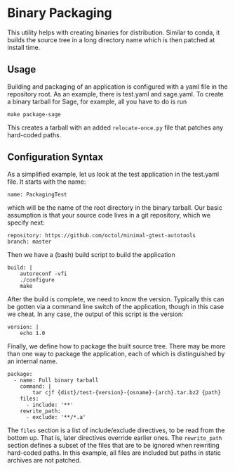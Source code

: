 Binary Packaging
================

This utility helps with creating binaries for distribution. Similar to
conda, it builds the source tree in a long directory name which is
then patched at install time. 


Usage
-----

Building and packaging of an application is configured with a yaml
file in the repository root. As an example, there is test.yaml and
sage.yaml. To create a binary tarball for Sage, for example, all you
have to do is run

    make package-sage

This creates a tarball with an added ``relocate-once.py`` file that patches
any hard-coded paths.


Configuration Syntax
--------------------

As a simplified example, let us look at the test application in the
test.yaml file. It starts with the name:

    name: PackagingTest

which will be the name of the root directory in the binary
tarball. Our basic assumption is that your source code lives in a git
repository, which we specify next:

    repository: https://github.com/octol/minimal-gtest-autotools
    branch: master

Then we have a (bash) build script to build the application

    build: |
        autoreconf -vfi
        ./configure
        make

After the build is complete, we need to know the version. Typically
this can be gotten via a command line switch of the application,
though in this case we cheat. In any case, the output of this script
is the version:

    version: |
        echo 1.0

Finally, we define how to package the built source tree. There may be
more than one way to package the application, each of which is
distinguished by an internal name.

    package:
      - name: Full binary tarball
        command: |
            tar cjf {dist}/test-{version}-{osname}-{arch}.tar.bz2 {path}
        files:
          - include: '**'
        rewrite_path:
          - exclude: '**/*.a'
    
The `files` section is a list of include/exclude directives, to be
read from the bottom up. That is, later directives override earlier
ones. The `rewrite_path` section defines a subset of the files that
are to be ignored when rewriting hard-coded paths. In this example,
all files are included but paths in static archives are not patched.

